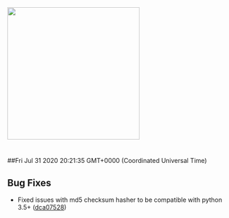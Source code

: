 <img width="300px" src="https://sickrage.ca/img/logo-stacked.png" />

# 

##Fri Jul 31 2020 20:21:35 GMT+0000 (Coordinated Universal Time)


## Bug Fixes
  - Fixed issues with md5 checksum hasher to be compatible with python 3.5+
  ([dca07528](https://gitlab-ci-token:bE_PCg_UC5fXp8CJPWV1@git.sickrage.ca/SiCKRAGE/sickrage/commit/dca075283e27b836146de68a5da5f91d0664a421))




